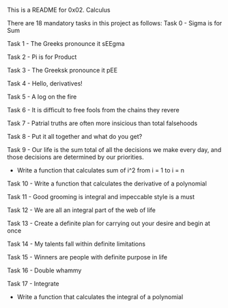 This is a README for 0x02. Calculus

There are 18 mandatory tasks in this project as follows:
Task 0 - Sigma is for Sum

Task 1 - The Greeks pronounce it sEEgma

Task 2 - Pi is for Product

Task 3 - The Greeksk pronounce it pEE

Task 4 - Hello, derivatives!

Task 5 - A log on the fire

Task 6 - It is difficult to free fools from the chains they revere

Task 7 - Patrial truths are often more insicious than total falsehoods

Task 8 - Put it all together and what do you get?

Task 9 - Our life is the sum total of all the decisions we make every day, and those decisions are determined by our priorities.
 - Write a function that calculates sum of i^2 from i = 1 to i = n

Task 10 - Write a function that calculates the derivative of a polynomial

Task 11 - Good grooming is integral and impeccable style is a must

Task 12 - We are all an integral part of the web of life

Task 13 - Create a definite plan for carrying out your desire and begin at once

Task 14 - My talents fall within definite limitations

Task 15 - Winners are people with definite purpose in life

Task 16 - Double whammy

Task 17 - Integrate
 - Write a function that calculates the integral of a polynomial